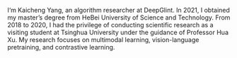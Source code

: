 I‘m Kaicheng Yang, an algorithm researcher at DeepGlint. In 2021, I obtained my master’s degree from HeBei University of Science and Technology. From 2018 to 2020, I had the privilege of conducting scientific research as a visiting student at Tsinghua University under the guidance of Professor Hua Xu. My research focuses on multimodal learning, vision-language pretraining, and contrastive learning.
